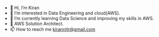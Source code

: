 - 👋 Hi, I’m Kiran
- 👀 I’m interested in Data Engineering and cloud(AWS).
- 🌱 I’m currently learning Data Science and improving my skills in AWS.
- 💞️ AWS Solution Architect.
- 📫 How to reach me kirannitr@gmail.com

<!---
kiranbabu2/kiranbabu2 is a ✨ special ✨ repository because its `README.md` (this file) appears on your GitHub profile.
You can click the Preview link to take a look at your changes.
--->
